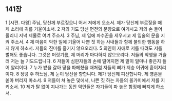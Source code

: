 ## 141장
1 [시편. 다윗] 주님, 당신께 부르짖으니 어서 저에게 오소서. 제가 당신께 부르짖을 때 제 소리에 귀를 기울이소서.
2 저의 기도 당신 면전의 분향으로 여기시고 저의 손 들어 올리니 저녁 제물로 여겨 주소서.
3 주님, 제 입에 파수꾼을 세우시고 제 입술의 문을 지켜 주소서.
4 제 마음이 악한 일에 기울어 나쁜 짓 하는 사내들과 함께 불의한 행동을 하지 않게 하소서. 저들의 진미를 즐기지 않으오리다.
5 의인이 자애로 저를 때려도 저를 벌해도 좋습니다. 그것은 머릿기름, 제 머리가 마다하지 않으오리다. 저들의 악행을 거슬러 저는 늘 기도드립니다.
6 저들이 심판자들의 손에 떨어지면 제 말이 얼마나 좋은지 들어 알리이다.
7 누가 밭을 갈아 땅을 파헤쳤을 때처럼 저들의 뼈가 저승 어귀에 흩어지리이다.
8 정녕 주 하느님, 제 눈이 당신을 향합니다. 제가 당신께 피신합니다. 제 영혼을 쏟아 버리지 마소서.
9 저들이 쳐 놓은 덫에서, 나쁜 짓 하는 자들의 올가미에서 저를 지키소서.
10 제가 탈 없이 지나가는 동안 악인들은 자기들이 파 놓은 함정에 빠지게 하소서.
